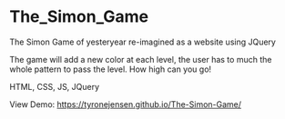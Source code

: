 # The_Simon_Game

The Simon Game of yesteryear re-imagined as a website using JQuery

The game will add a new color at each level, the user has to much the whole pattern to pass the level. How high can you go!

HTML, CSS, JS, JQuery

View Demo: https://tyronejensen.github.io/The-Simon-Game/
